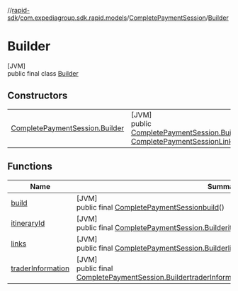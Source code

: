 //[rapid-sdk](../../../../index.md)/[com.expediagroup.sdk.rapid.models](../../index.md)/[CompletePaymentSession](../index.md)/[Builder](index.md)

# Builder

[JVM]\
public final class [Builder](index.md)

## Constructors

| | |
|---|---|
| [CompletePaymentSession.Builder](-complete-payment-session.-builder.md) | [JVM]<br>public [CompletePaymentSession.Builder](index.md)[CompletePaymentSession.Builder](-complete-payment-session.-builder.md)([String](https://docs.oracle.com/javase/8/docs/api/java/lang/String.html)itineraryId, [CompletePaymentSessionLinks](../../-complete-payment-session-links/index.md)links, [TraderInformation](../../-trader-information/index.md)traderInformation) |

## Functions

| Name | Summary |
|---|---|
| [build](build.md) | [JVM]<br>public final [CompletePaymentSession](../index.md)[build](build.md)() |
| [itineraryId](itinerary-id.md) | [JVM]<br>public final [CompletePaymentSession.Builder](index.md)[itineraryId](itinerary-id.md)([String](https://docs.oracle.com/javase/8/docs/api/java/lang/String.html)itineraryId) |
| [links](links.md) | [JVM]<br>public final [CompletePaymentSession.Builder](index.md)[links](links.md)([CompletePaymentSessionLinks](../../-complete-payment-session-links/index.md)links) |
| [traderInformation](trader-information.md) | [JVM]<br>public final [CompletePaymentSession.Builder](index.md)[traderInformation](trader-information.md)([TraderInformation](../../-trader-information/index.md)traderInformation) |
